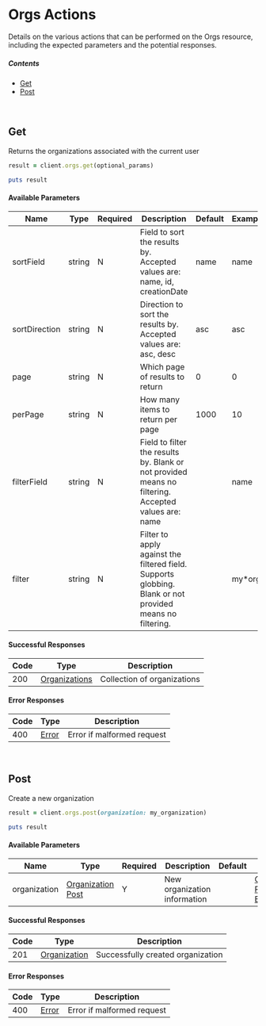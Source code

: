 # Orgs Actions

Details on the various actions that can be performed on the
Orgs resource, including the expected
parameters and the potential responses.

##### Contents

*   [Get](#get)
*   [Post](#post)

<br/>

## Get

Returns the organizations associated with the current user

```ruby
result = client.orgs.get(optional_params)

puts result
```

#### Available Parameters

| Name | Type | Required | Description | Default | Example |
| ---- | ---- | -------- | ----------- | ------- | ------- |
| sortField | string | N | Field to sort the results by. Accepted values are: name, id, creationDate | name | name |
| sortDirection | string | N | Direction to sort the results by. Accepted values are: asc, desc | asc | asc |
| page | string | N | Which page of results to return | 0 | 0 |
| perPage | string | N | How many items to return per page | 1000 | 10 |
| filterField | string | N | Field to filter the results by. Blank or not provided means no filtering. Accepted values are: name |  | name |
| filter | string | N | Filter to apply against the filtered field. Supports globbing. Blank or not provided means no filtering. |  | my*org |

#### Successful Responses

| Code | Type | Description |
| ---- | ---- | ----------- |
| 200 | [Organizations](_schemas.md#organizations) | Collection of organizations |

#### Error Responses

| Code | Type | Description |
| ---- | ---- | ----------- |
| 400 | [Error](_schemas.md#error) | Error if malformed request |

<br/>

## Post

Create a new organization

```ruby
result = client.orgs.post(organization: my_organization)

puts result
```

#### Available Parameters

| Name | Type | Required | Description | Default | Example |
| ---- | ---- | -------- | ----------- | ------- | ------- |
| organization | [Organization Post](_schemas.md#organization-post) | Y | New organization information |  | [Organization Post Example](schemas.md#organization-post-example) |

#### Successful Responses

| Code | Type | Description |
| ---- | ---- | ----------- |
| 201 | [Organization](_schemas.md#organization) | Successfully created organization |

#### Error Responses

| Code | Type | Description |
| ---- | ---- | ----------- |
| 400 | [Error](_schemas.md#error) | Error if malformed request |
